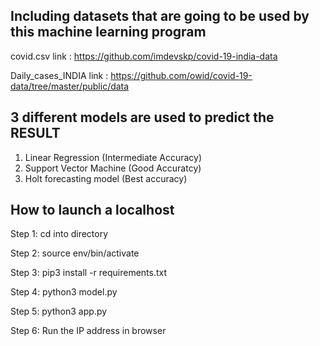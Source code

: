 ## Including datasets that are going to be used by this machine learning program
covid.csv link : https://github.com/imdevskp/covid-19-india-data

Daily_cases_INDIA link : https://github.com/owid/covid-19-data/tree/master/public/data

## 3 different models are used to predict the RESULT
1. Linear Regression (Intermediate Accuracy)
2. Support Vector Machine (Good Accuratcy)
3. Holt forecasting model  (Best accuracy)

## How to launch a localhost

Step 1: cd into directory

Step 2: source env/bin/activate

Step 3: pip3 install -r requirements.txt

Step 4: python3 model.py

Step 5: python3 app.py

Step 6: Run the IP address in browser

